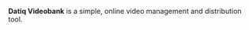 <p class="lead">
	<strong>Datiq Videobank</strong> is a simple, online video management and distribution tool.
</p>